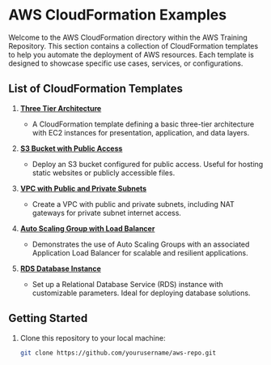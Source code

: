 # AWS CloudFormation Examples

Welcome to the AWS CloudFormation directory within the AWS Training Repository. This section contains a collection of CloudFormation templates to help you automate the deployment of AWS resources. Each template is designed to showcase specific use cases, services, or configurations.

## List of CloudFormation Templates

1. [**Three Tier Architecture**](three-tier)
   - A CloudFormation template defining a basic three-tier architecture with EC2 instances for presentation, application, and data layers.

2. [**S3 Bucket with Public Access**](s3-public-bucket.yaml)
   - Deploy an S3 bucket configured for public access. Useful for hosting static websites or publicly accessible files.

3. [**VPC with Public and Private Subnets**](vpc-public-private.yaml)
   - Create a VPC with public and private subnets, including NAT gateways for private subnet internet access.

4. [**Auto Scaling Group with Load Balancer**](asg-lb.yaml)
   - Demonstrates the use of Auto Scaling Groups with an associated Application Load Balancer for scalable and resilient applications.

5. [**RDS Database Instance**](rds-instance.yaml)
   - Set up a Relational Database Service (RDS) instance with customizable parameters. Ideal for deploying database solutions.

## Getting Started

1. Clone this repository to your local machine:
   ```bash
   git clone https://github.com/yourusername/aws-repo.git
